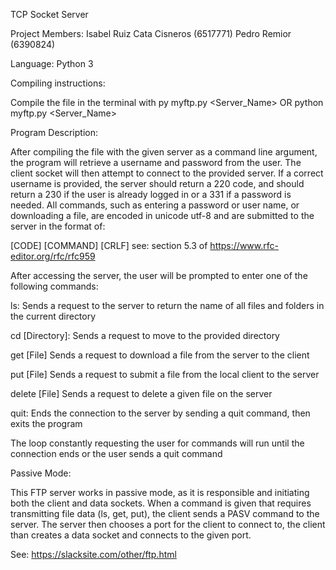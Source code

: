 TCP Socket Server

Project Members:
Isabel Ruiz
Cata Cisneros (6517771)
Pedro Remior (6390824)

Language: Python 3

Compiling instructions:

Compile the file in the terminal with
py myftp.py <Server_Name> OR python myftp.py <Server_Name>


Program Description:

After compiling the file with the given server as a command line argument, the program will retrieve
a username and password from the user. The client socket will then attempt to connect to the provided server.
If a correct username is provided, the server should return a 220 code, and should return a 230 if the
user is already logged in or a 331 if a password is needed. All commands, such as entering a password or
user name, or downloading a file, are encoded in unicode utf-8 and are submitted to the server in the format of:

[CODE] [COMMAND] [CRLF]
see: section 5.3 of https://www.rfc-editor.org/rfc/rfc959

After accessing the server, the user will be prompted to enter one of the following commands:

ls:
Sends a request to the server to return the name of all files and folders in the current directory

cd [Directory]:
Sends a request to move to the provided directory

get [File]
Sends a request to download a file from the server to the client

put [File]
Sends a request to submit a file from the local client to the server

delete [File]
Sends a request to delete a given file on the server

quit:
Ends the connection to the server by sending a quit command, then exits the program

The loop constantly requesting the user for commands will run until the connection ends or the user sends a quit command


Passive Mode:

This FTP server works in passive mode, as it is responsible and initiating both the client and data sockets.
When a command is given that requires transmitting file data (ls, get, put), the client sends a PASV command
to the server. The server then chooses a port for the client to connect to, the client than creates a data socket
and connects to the given port.

See: https://slacksite.com/other/ftp.html







